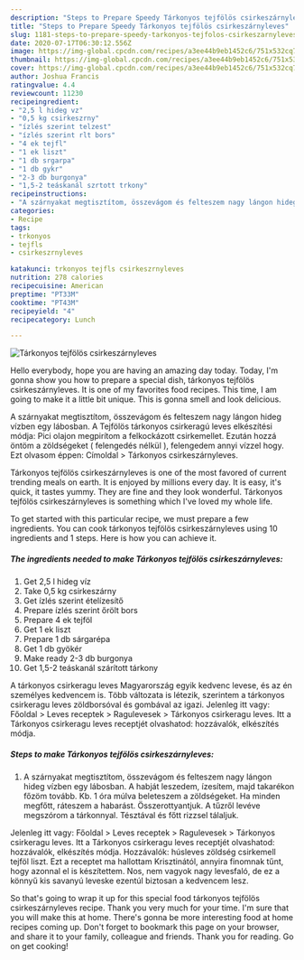 ```yaml
---
description: "Steps to Prepare Speedy Tárkonyos tejfölös csirkeszárnyleves"
title: "Steps to Prepare Speedy Tárkonyos tejfölös csirkeszárnyleves"
slug: 1181-steps-to-prepare-speedy-tarkonyos-tejfolos-csirkeszarnyleves
date: 2020-07-17T06:30:12.556Z
image: https://img-global.cpcdn.com/recipes/a3ee44b9eb1452c6/751x532cq70/tarkonyos-tejfolos-csirkeszarnyleves-recept-foto.jpg
thumbnail: https://img-global.cpcdn.com/recipes/a3ee44b9eb1452c6/751x532cq70/tarkonyos-tejfolos-csirkeszarnyleves-recept-foto.jpg
cover: https://img-global.cpcdn.com/recipes/a3ee44b9eb1452c6/751x532cq70/tarkonyos-tejfolos-csirkeszarnyleves-recept-foto.jpg
author: Joshua Francis
ratingvalue: 4.4
reviewcount: 11230
recipeingredient:
- "2,5 l hideg vz"
- "0,5 kg csirkeszrny"
- "ízlés szerint telzest"
- "ízlés szerint rlt bors"
- "4 ek tejfl"
- "1 ek liszt"
- "1 db srgarpa"
- "1 db gykr"
- "2-3 db burgonya"
- "1,5-2 teáskanál szrtott trkony"
recipeinstructions:
- "A szárnyakat megtisztítom, összevágom és felteszem nagy lángon hideg vízben egy lábosban. A habját leszedem, ízesítem, majd takarékon főzöm tovább. Kb. 1 óra múlva beleteszem a zöldségeket. Ha minden megfőtt, ráteszem a habarást. Összerottyantjuk. A tűzről levéve megszórom a tárkonnyal. Tésztával és főtt rizzsel tálaljuk."
categories:
- Recipe
tags:
- trkonyos
- tejfls
- csirkeszrnyleves

katakunci: trkonyos tejfls csirkeszrnyleves 
nutrition: 278 calories
recipecuisine: American
preptime: "PT33M"
cooktime: "PT43M"
recipeyield: "4"
recipecategory: Lunch

---
```



![Tárkonyos tejfölös csirkeszárnyleves](https://img-global.cpcdn.com/recipes/a3ee44b9eb1452c6/751x532cq70/tarkonyos-tejfolos-csirkeszarnyleves-recept-foto.jpg)

Hello everybody, hope you are having an amazing day today. Today, I'm gonna show you how to prepare a special dish, tárkonyos tejfölös csirkeszárnyleves. It is one of my favorites food recipes. This time, I am going to make it a little bit unique. This is gonna smell and look delicious.

A szárnyakat megtisztítom, összevágom és felteszem nagy lángon hideg vízben egy lábosban. A Tejfölös tárkonyos csirkeragú leves elkészítési módja: Pici olajon megpirítom a felkockázott csirkemellet. Ezután hozzá öntöm a zöldségeket ( felengedés nélkül ), felengedem annyi vízzel hogy. Ezt olvasom éppen: Címoldal &gt; Tárkonyos csirkeszárnyleves.

Tárkonyos tejfölös csirkeszárnyleves is one of the most favored of current trending meals on earth. It is enjoyed by millions every day. It is easy, it's quick, it tastes yummy. They are fine and they look wonderful. Tárkonyos tejfölös csirkeszárnyleves is something which I've loved my whole life.


To get started with this particular recipe, we must prepare a few ingredients. You can cook tárkonyos tejfölös csirkeszárnyleves using 10 ingredients and 1 steps. Here is how you can achieve it.

<!--inarticleads1-->

##### The ingredients needed to make Tárkonyos tejfölös csirkeszárnyleves:

1. Get 2,5 l hideg víz
1. Take 0,5 kg csirkeszárny
1. Get ízlés szerint ételízesítő
1. Prepare ízlés szerint őrölt bors
1. Prepare 4 ek tejföl
1. Get 1 ek liszt
1. Prepare 1 db sárgarépa
1. Get 1 db gyökér
1. Make ready 2-3 db burgonya
1. Get 1,5-2 teáskanál szárított tárkony


A tárkonyos csirkeragu leves Magyarország egyik kedvenc levese, és az én személyes kedvencem is. Több változata is létezik, szerintem a tárkonyos csirkeragu leves zöldborsóval és gombával az igazi. Jelenleg itt vagy: Főoldal &gt; Leves receptek &gt; Ragulevesek &gt; Tárkonyos csirkeragu leves. Itt a Tárkonyos csirkeragu leves receptjét olvashatod: hozzávalók, elkészítés módja. 

<!--inarticleads2-->

##### Steps to make Tárkonyos tejfölös csirkeszárnyleves:

1. A szárnyakat megtisztítom, összevágom és felteszem nagy lángon hideg vízben egy lábosban. A habját leszedem, ízesítem, majd takarékon főzöm tovább. Kb. 1 óra múlva beleteszem a zöldségeket. Ha minden megfőtt, ráteszem a habarást. Összerottyantjuk. A tűzről levéve megszórom a tárkonnyal. Tésztával és főtt rizzsel tálaljuk.


Jelenleg itt vagy: Főoldal &gt; Leves receptek &gt; Ragulevesek &gt; Tárkonyos csirkeragu leves. Itt a Tárkonyos csirkeragu leves receptjét olvashatod: hozzávalók, elkészítés módja. Hozzávalók: húsleves zöldség csirkemell tejföl liszt. Ezt a receptet ma hallottam Krisztinától, annyira finomnak tűnt, hogy azonnal el is készítettem. Nos, nem vagyok nagy levesfaló, de ez a könnyű kis savanyú leveske ezentúl biztosan a kedvencem lesz. 

So that's going to wrap it up for this special food tárkonyos tejfölös csirkeszárnyleves recipe. Thank you very much for your time. I'm sure that you will make this at home. There's gonna be more interesting food at home recipes coming up. Don't forget to bookmark this page on your browser, and share it to your family, colleague and friends. Thank you for reading. Go on get cooking!
